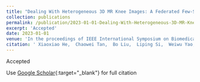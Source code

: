 ```yaml
---
title: "Dealing With Heterogeneous 3D MR Knee Images: A Federated Few-Shot Learning Method With Dual Knowledge Distillation"
collection: publications
permalink: /publication/2023-01-01-Dealing-With-Heterogeneous-3D-MR-Knee-Images-A-Federated-Few-Shot-Learning-Method-With-Dual-Knowledge-Distillation
excerpt: 'Accepted'
date: 2023-01-01
venue: 'In the proceedings of IEEE International Symposium on Biomedical Imaging'
citation: ' Xiaoxiao He,  Chaowei Tan,  Bo Liu,  Liping Si,  Weiwu Yao,  Liang Zhao,  Di Liu,  Qilong Zhangli,  Qi Chang,  Kang Li,  et al., &quot;Dealing With Heterogeneous 3D MR Knee Images: A Federated Few-Shot Learning Method With Dual Knowledge Distillation.&quot; In the proceedings of IEEE International Symposium on Biomedical Imaging, 2023.'
---
```

Accepted

Use [Google Scholar](https://scholar.google.com/scholar?q=Dealing+With+Heterogeneous+3D+MR+Knee+Images:+A+Federated+Few+Shot+Learning+Method+With+Dual+Knowledge+Distillation){:target="_blank"} for full citation